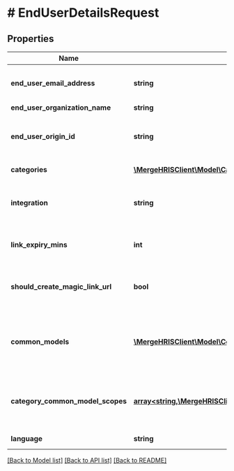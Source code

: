 # # EndUserDetailsRequest

## Properties

Name | Type | Description | Notes
------------ | ------------- | ------------- | -------------
**end_user_email_address** | **string** | Your end user&#39;s email address. This is purely for identification purposes - setting this value will not cause any emails to be sent. |
**end_user_organization_name** | **string** | Your end user&#39;s organization. |
**end_user_origin_id** | **string** | This unique identifier typically represents the ID for your end user in your product&#39;s database. This value must be distinct from other Linked Accounts&#39; unique identifiers. |
**categories** | [**\MergeHRISClient\Model\CategoriesEnum[]**](CategoriesEnum.md) | The integration categories to show in Merge Link. |
**integration** | **string** | The slug of a specific pre-selected integration for this linking flow token. For examples of slugs, see https://docs.merge.dev/guides/merge-link/single-integration/. | [optional]
**link_expiry_mins** | **int** | An integer number of minutes between [30, 720 or 10080 if for a Magic Link URL] for how long this token is valid. Defaults to 30. | [optional] [default to 30]
**should_create_magic_link_url** | **bool** | Whether to generate a Magic Link URL. Defaults to false. For more information on Magic Link, see https://merge.dev/blog/integrations-fast-say-hello-to-magic-link. | [optional] [default to false]
**common_models** | [**\MergeHRISClient\Model\CommonModelScopesBodyRequest[]**](CommonModelScopesBodyRequest.md) | An array of objects to specify the models and fields that will be disabled for a given Linked Account. Each object uses model_id, enabled_actions, and disabled_fields to specify the model, method, and fields that are scoped for a given Linked Account. | [optional]
**category_common_model_scopes** | [**array<string,\MergeHRISClient\Model\IndividualCommonModelScopeDeserializerRequest[]>**](array.md) | When creating a Link Token, you can set permissions for Common Models that will apply to the account that is going to be linked. Any model or field not specified in link token payload will default to existing settings. | [optional]
**language** | **string** | The language code for the language to localize Merge Link to. | [optional]

[[Back to Model list]](../../README.md#models) [[Back to API list]](../../README.md#endpoints) [[Back to README]](../../README.md)
